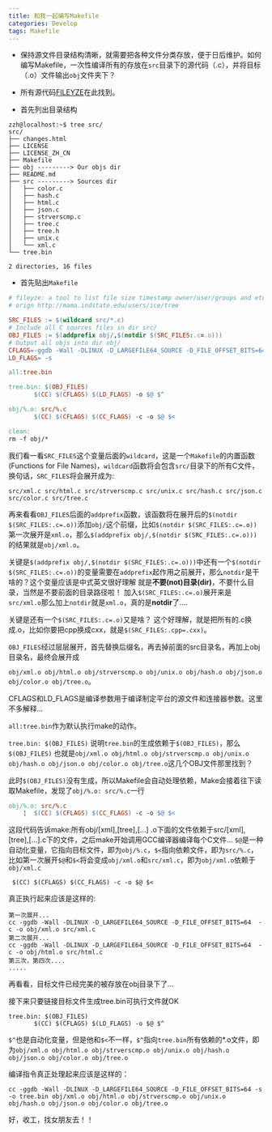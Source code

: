 ```yaml
---
title: 和我一起编写Makefile
categories: Develop
tags: Makefile
---
```


- 保持源文件目录结构清晰，就需要把各种文件分类存放，便于日后维护。如何编写Makefile，一次性编译所有的存放在`src`目录下的源代码（.c），并将目标（.o）文件输出`obj`文件夹下？

- 所有源代码[FILEYZE](https://github.com/ihexon/fileyze)在此找到。

- 首先列出目录结构

```shell
zzh@localhost:~$ tree src/
src/
├── changes.html
├── LICENSE
├── LICENSE_ZH_CN
├── Makefile
├── obj ---------> Our objs dir
├── README.md
├── src ---------> Sources dir
│   ├── color.c
│   ├── hash.c
│   ├── html.c
│   ├── json.c
│   ├── strverscmp.c
│   ├── tree.c
│   ├── tree.h
│   ├── unix.c
│   └── xml.c
└── tree.bin

2 directories, 16 files
```

- 首先贴出`Makefile`

```makefile
# fileyze: a tool to list file size timestamp owner/user/groups and etc information in tree like Output
# orign http://mama.indstate.edu/users/ice/tree

SRC_FILES := $(wildcard src/*.c) 
# Include all C sources files in dir src/
OBJ_FILES := $(addprefix obj/,$(notdir $(SRC_FILES:.c=.o)))
# Output all objs into dir obj/
CFLAGS=-ggdb -Wall -DLINUX -D_LARGEFILE64_SOURCE -D_FILE_OFFSET_BITS=64
LD_FLAGS= -s

all:tree.bin

tree.bin: $(OBJ_FILES)
	   $(CC) $(CFLAGS) $(LD_FLAGS) -o $@ $^

obj/%.o: src/%.c
	   $(CC) $(CFLAGS) $(CC_FLAGS) -c -o $@ $<

clean:
rm -f obj/*
```

我们看一看`SRC_FILES`这个变量后面的`wildcard`，这是一个`Makefile`的内置函数(Functions for File Names)，`wildcard`函数将会包含`src/`目录下的所有C文件，换句话，`SRC_FILES`将会展开成为:

`src/xml.c src/html.c src/strverscmp.c src/unix.c src/hash.c src/json.c src/color.c src/tree.c`

再来看看`OBJ_FILES`后面的`addprefix`函数，该函数将在展开后的`$(notdir $(SRC_FILES:.c=.o))`添加`obj/`这个前缀，比如`$(notdir $(SRC_FILES:.c=.o))`第一次展开是`xml.o`，那么`$(addprefix obj/,$(notdir $(SRC_FILES:.c=.o)))`的结果就是`obj/xml.o`。

关键是`$(addprefix obj/,$(notdir $(SRC_FILES:.c=.o)))`中还有一个`$(notdir $(SRC_FILES:.c=.o))`的变量需要在`addprefix`起作用之前展开，那么`notdir`是干啥的？这个变量应该是中式英文很好理解
就是**不要(not)目录(dir)**，不要什么目录，当然是不要前面的目录路径啦！ 加入`$(SRC_FILES:.c=.o)`展开来是`src/xml.o`那么加上`notdir`就是`xml.o`，真的是**notdir**了....

关键是还有一个`$(SRC_FILES:.c=.o)`又是啥？ 这个好理解，就是把所有的.c换成.o，比如你要把cpp换成cxx，就是`$(SRC_FILES:.cpp=.cxx)`。

`OBJ_FILES`经过层层展开，首先替换后缀名，再去掉前面的src目录名，再加上obj目录名，最终会展开成

`obj/xml.o obj/html.o obj/strverscmp.o obj/unix.o obj/hash.o obj/json.o obj/color.o obj/tree.o`。

CFLAGS和LD\_FLAGS是编译参数用于编译制定平台的源文件和连接器参数。这里不多解释...

`all:tree.bin`作为默认执行make的动作。

`tree.bin: $(OBJ_FILES)` 说明`tree.bin`的生成依赖于`$(OBJ_FILES)`，那么`$(OBJ_FILES)`
也就是`obj/xml.o obj/html.o obj/strverscmp.o obj/unix.o obj/hash.o obj/json.o obj/color.o obj/tree.o`这几个OBJ文件那里找到？

此时`$(OBJ_FILES)`没有生成，所以Makefile会自动处理依赖，Make会接着往下读取Makefile，发现了`obj/%.o: src/%.c`一行

```makefile
obj/%.o: src/%.c
    ¦  $(CC) $(CFLAGS) $(CC_FLAGS) -c -o $@ $<

```

这段代码告诉make:所有obj/[xml],[tree],[...] .o下面的文件依赖于src/[xml],[tree],[...].c下的文件，之后make开始调用GCC编译器编译每个C文件...
`$@`是一种自动化变量，它指向目标文件，即为`obj/%.c`，`$<`指向依赖文件，即为`src/%.c`，
比如第一次展开`$@`和`$<`将会变成`obj/xml.o`和`src/xml.c`，即为`obj/xml.o`依赖于`obj/xml.c`

```
 $(CC) $(CFLAGS) $(CC_FLAGS) -c -o $@ $<
```

真正执行起来应该是这样的:
```shell
第一次展开...
cc -ggdb -Wall -DLINUX -D_LARGEFILE64_SOURCE -D_FILE_OFFSET_BITS=64  -c -o obj/xml.o src/xml.c
第二次展开...
cc -ggdb -Wall -DLINUX -D_LARGEFILE64_SOURCE -D_FILE_OFFSET_BITS=64  -c -o obj/html.o src/html.c
第三次，第四次....
.....
```
再看看，目标文件已经完美的被存放在obj目录下了...

接下来只要链接目标文件生成tree.bin可执行文件就OK

```Make
tree.bin: $(OBJ_FILES)
	   $(CC) $(CFLAGS) $(LD_FLAGS) -o $@ $^
```

`$^`也是自动化变量，但是他和`$<`不一样，`$^`指向`tree.bin`所有依赖的\*.o文件，即为`obj/xml.o obj/html.o obj/strverscmp.o obj/unix.o obj/hash.o obj/json.o obj/color.o obj/tree.o`

编译指令真正处理起来应该是这样的：

```shell
cc -ggdb -Wall -DLINUX -D_LARGEFILE64_SOURCE -D_FILE_OFFSET_BITS=64 -s -o tree.bin obj/xml.o obj/html.o obj/strverscmp.o obj/unix.o obj/hash.o obj/json.o obj/color.o obj/tree.o
```


好，收工，找女朋友去！！
